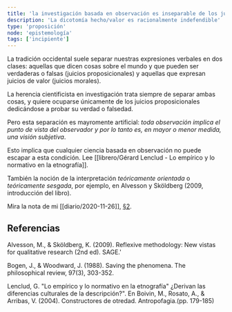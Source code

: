 ```yaml
---
title: 'la investigación basada en observación es inseparable de los juicios de valor'
description: 'La dicotomía hecho/valor es racionalmente indefendible'
type: 'proposición'
node: 'epistemología'
tags: ['incipiente']
---
```


La tradición occidental suele separar nuestras expresiones verbales en dos clases: aquellas que dicen cosas sobre el mundo y que pueden ser verdaderas o falsas (juicios proposicionales) y aquellas que expresan juicios de valor (juicios morales).

La herencia cientificista en investigación trata siempre de separar ambas cosas, y quiere ocuparse únicamente de los juicios proposicionales dedicándose a probar su verdad o falsedad.

Pero esta separación es mayromente artificial: *toda observación implica el punto de vista del observador y por lo tanto es, en mayor o menor medida, una visión subjetiva*. 

Esto implica que cualquier ciencia basada en observación no puede escapar a esta condición. Lee [[librero/Gérard Lenclud - Lo empírico y lo normativo en la etnografía]].

También la noción de la interpretación *teóricamente orientada* o *teóricamente sesgada*, por ejemplo, en Alvesson y Sköldberg (2009, introducción del libro).

Mira la nota de mi [[diario/2020-11-26]], <a href="/diario/2020-11-26#discusión-entre-datos---fenómenos-y-la-interdependencia-de-lo-empírico-y-lo-normativo">§2</a>.

## Referencias

Alvesson, M., & Sköldberg, K. (2009). Reflexive methodology: New vistas for qualitative research (2nd ed). SAGE.'

Bogen, J., & Woodward, J. (1988). Saving the phenomena. The philosophical review, 97(3), 303-352.

Lenclud, G.  "Lo empírico y lo normativo en la etnografía" ¿Derivan las diferencias culturales de la descripción?". En  Boivin, M., Rosato, A., & Arribas, V. (2004). Constructores de otredad. Antropofagia.(pp. 179-185)
